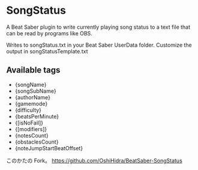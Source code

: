 # SongStatus
A Beat Saber plugin to write currently playing song status to a text file that can be read by programs like OBS.

Writes to songStatus.txt in your Beat Saber UserData folder. Customize the output in songStatusTemplate.txt

## Available tags
* {songName} 
* {songSubName}
* {authorName}
* {gamemode}
* {difficulty}
* {beatsPerMinute}
* {[isNoFail]}
* {[modifiers]}
* {notesCount}
* {obstaclesCount}
* {noteJumpStartBeatOffset}

このかたの Fork。
https://github.com/OshiHidra/BeatSaber-SongStatus

